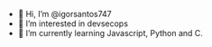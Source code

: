 - 👋 Hi, I’m @igorsantos747
- 👀 I’m interested in devsecops
- 🌱 I’m currently learning Javascript, Python and C.

<!---
/igorsantos747 is a ✨ special ✨ repository because its `README.md` (this file) appears on your GitHub profile.
You can click the Preview link to take a look at your changes.
--->
